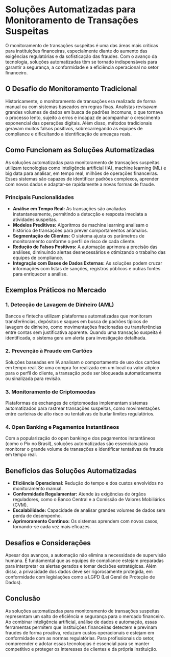 # Soluções Automatizadas para Monitoramento de Transações Suspeitas

O monitoramento de transações suspeitas é uma das áreas mais críticas para instituições financeiras, especialmente diante do aumento das exigências regulatórias e da sofisticação das fraudes. Com o avanço da tecnologia, soluções automatizadas têm se tornado indispensáveis para garantir a segurança, a conformidade e a eficiência operacional no setor financeiro.

## O Desafio do Monitoramento Tradicional

Historicamente, o monitoramento de transações era realizado de forma manual ou com sistemas baseados em regras fixas. Analistas revisavam grandes volumes de dados em busca de padrões incomuns, o que tornava o processo lento, sujeito a erros e incapaz de acompanhar o crescimento exponencial das operações digitais. Além disso, métodos tradicionais geravam muitos falsos positivos, sobrecarregando as equipes de compliance e dificultando a identificação de ameaças reais.

## Como Funcionam as Soluções Automatizadas

As soluções automatizadas para monitoramento de transações suspeitas utilizam tecnologias como inteligência artificial (IA), machine learning (ML) e big data para analisar, em tempo real, milhões de operações financeiras. Esses sistemas são capazes de identificar padrões complexos, aprender com novos dados e adaptar-se rapidamente a novas formas de fraude.

### Principais Funcionalidades

- **Análise em Tempo Real:** As transações são avaliadas instantaneamente, permitindo a detecção e resposta imediata a atividades suspeitas.
- **Modelos Preditivos:** Algoritmos de machine learning analisam o histórico de transações para prever comportamentos anômalos.
- **Segmentação de Clientes:** O sistema ajusta os parâmetros de monitoramento conforme o perfil de risco de cada cliente.
- **Redução de Falsos Positivos:** A automação aprimora a precisão das análises, diminuindo alertas desnecessários e otimizando o trabalho das equipes de compliance.
- **Integração com Bases de Dados Externas:** As soluções podem cruzar informações com listas de sanções, registros públicos e outras fontes para enriquecer a análise.

## Exemplos Práticos no Mercado

### 1. **Detecção de Lavagem de Dinheiro (AML)**
Bancos e fintechs utilizam plataformas automatizadas que monitoram transferências, depósitos e saques em busca de padrões típicos de lavagem de dinheiro, como movimentações fracionadas ou transferências entre contas sem justificativa aparente. Quando uma transação suspeita é identificada, o sistema gera um alerta para investigação detalhada.

### 2. **Prevenção à Fraude em Cartões**
Soluções baseadas em IA analisam o comportamento de uso dos cartões em tempo real. Se uma compra for realizada em um local ou valor atípico para o perfil do cliente, a transação pode ser bloqueada automaticamente ou sinalizada para revisão.

### 3. **Monitoramento de Criptomoedas**
Plataformas de exchanges de criptomoedas implementam sistemas automatizados para rastrear transações suspeitas, como movimentações entre carteiras de alto risco ou tentativas de burlar limites regulatórios.

### 4. **Open Banking e Pagamentos Instantâneos**
Com a popularização do open banking e dos pagamentos instantâneos (como o Pix no Brasil), soluções automatizadas são essenciais para monitorar o grande volume de transações e identificar tentativas de fraude em tempo real.

## Benefícios das Soluções Automatizadas

- **Eficiência Operacional:** Redução do tempo e dos custos envolvidos no monitoramento manual.
- **Conformidade Regulamentar:** Atende às exigências de órgãos reguladores, como o Banco Central e a Comissão de Valores Mobiliários (CVM).
- **Escalabilidade:** Capacidade de analisar grandes volumes de dados sem perda de desempenho.
- **Aprimoramento Contínuo:** Os sistemas aprendem com novos casos, tornando-se cada vez mais eficazes.

## Desafios e Considerações

Apesar dos avanços, a automação não elimina a necessidade de supervisão humana. É fundamental que as equipes de compliance estejam preparadas para interpretar os alertas gerados e tomar decisões estratégicas. Além disso, a privacidade dos dados deve ser rigorosamente protegida, em conformidade com legislações como a LGPD (Lei Geral de Proteção de Dados).

## Conclusão

As soluções automatizadas para monitoramento de transações suspeitas representam um salto de eficiência e segurança para o mercado financeiro. Ao combinar inteligência artificial, análise de dados e automação, essas ferramentas permitem que instituições financeiras detectem e previnam fraudes de forma proativa, reduzam custos operacionais e estejam em conformidade com as normas regulatórias. Para profissionais do setor, compreender e adotar essas tecnologias é essencial para se manter competitivo e proteger os interesses de clientes e da própria instituição.